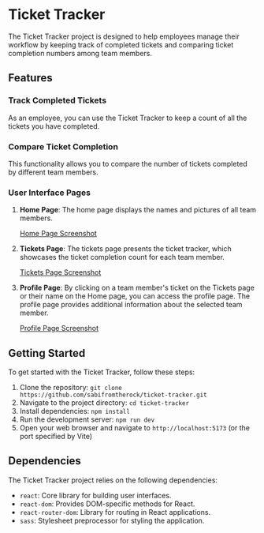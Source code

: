 # Ticket Tracker

The Ticket Tracker project is designed to help employees manage their workflow by keeping track of completed tickets and comparing ticket completion numbers among team members.

## Features

### Track Completed Tickets

As an employee, you can use the Ticket Tracker to keep a count of all the tickets you have completed.

### Compare Ticket Completion

This functionality allows you to compare the number of tickets completed by different team members.

### User Interface Pages

1. **Home Page**: The home page displays the names and pictures of all team members.

   [Home Page Screenshot](https://github.com/sabifromtherock/ticket-tracker/blob/main/public/homePage.png)

2. **Tickets Page**: The tickets page presents the ticket tracker, which showcases the ticket completion count for each team member.

   [Tickets Page Screenshot](https://github.com/sabifromtherock/ticket-tracker/blob/main/public/ticketsPage.png)

3. **Profile Page**: By clicking on a team member's ticket on the Tickets page or their name on the Home page, you can access the profile page. The profile page provides additional information about the selected team member.

   [Profile Page Screenshot](https://github.com/sabifromtherock/ticket-tracker/blob/main/public/profilePage.png)

## Getting Started

To get started with the Ticket Tracker, follow these steps:

1. Clone the repository: `git clone https://github.com/sabifromtherock/ticket-tracker.git`
2. Navigate to the project directory: `cd ticket-tracker`
3. Install dependencies: `npm install`
4. Run the development server: `npm run dev`
5. Open your web browser and navigate to `http://localhost:5173` (or the port specified by Vite)

## Dependencies

The Ticket Tracker project relies on the following dependencies:

- `react`: Core library for building user interfaces.
- `react-dom`: Provides DOM-specific methods for React.
- `react-router-dom`: Library for routing in React applications.
- `sass`: Stylesheet preprocessor for styling the application.
